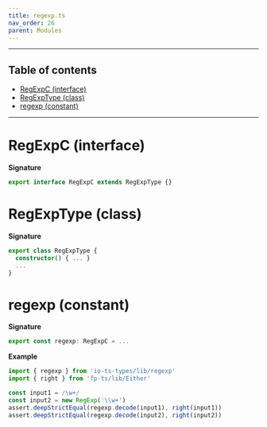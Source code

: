 ```yaml
---
title: regexp.ts
nav_order: 26
parent: Modules
---
```


---

<h2 class="text-delta">Table of contents</h2>

- [RegExpC (interface)](#regexpc-interface)
- [RegExpType (class)](#regexptype-class)
- [regexp (constant)](#regexp-constant)

---

# RegExpC (interface)

**Signature**

```ts
export interface RegExpC extends RegExpType {}
```

# RegExpType (class)

**Signature**

```ts
export class RegExpType {
  constructor() { ... }
  ...
}
```

# regexp (constant)

**Signature**

```ts
export const regexp: RegExpC = ...
```

**Example**

```ts
import { regexp } from 'io-ts-types/lib/regexp'
import { right } from 'fp-ts/lib/Either'

const input1 = /\w+/
const input2 = new RegExp('\\w+')
assert.deepStrictEqual(regexp.decode(input1), right(input1))
assert.deepStrictEqual(regexp.decode(input2), right(input2))
```
